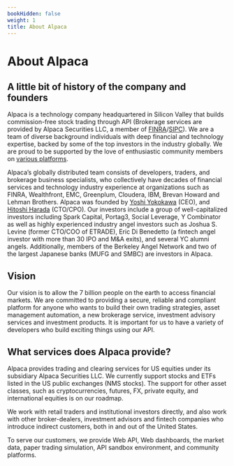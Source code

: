 ```yaml
---
bookHidden: false
weight: 1
title: About Alpaca
---
```


# About Alpaca

## A little bit of history of the company and founders

Alpaca is a technology company headquartered in Silicon Valley that builds commission-free stock trading through API (Brokerage services are provided by Alpaca Securities LLC, a member of [FINRA](https://www.finra.org/)/[SIPC](https://www.sipc.org/)). We are a team of diverse background individuals with deep financial and technology expertise, backed by some of the top investors in the industry globally. We are proud to be supported by the love of enthusiastic community members on [various platforms](https://alpaca.markets/community).

Alpaca’s globally distributed team consists of developers, traders, and brokerage business specialists, who collectively have decades of financial services and technology industry experience at organizations such as FINRA, Wealthfront, EMC, Greenplum, Cloudera, IBM, Brevan Howard and Lehman Brothers. Alpaca was founded by [Yoshi Yokokawa](https://www.linkedin.com/in/yoshiyokokawa/) (CEO), and [Hitoshi Harada](https://www.linkedin.com/in/hitoshi-harada-02b01425/) (CTO/CPO). Our investors include a group of well-capitalized investors including Spark Capital, Portag3, Social Leverage, Y Combinator as well as highly experienced industry angel investors such as Joshua S. Levine (former CTO/COO of ETRADE), Eric Di Benedetto (a fintech angel investor with more than 30 IPO and M&A exits), and several YC alumni angels. Additionally, members of the Berkeley Angel Network and two of the largest Japanese banks (MUFG and SMBC) are investors in Alpaca.

## Vision

Our vision is to allow the 7 billion people on the earth to access financial markets. We are committed to providing a secure, reliable and compliant platform for anyone who wants to build their own trading strategies, asset management automation, a new brokerage service, investment advisory services and investment products. It is important for us to have a variety of developers who build exciting things using our API.

## What services does Alpaca provide?

Alpaca provides trading and clearing services for US equities under its subsidiary Alpaca Securities LLC. We currently support stocks and ETFs listed in the US public exchanges (NMS stocks). The support for other asset classes, such as cryptocurrencies, futures, FX, private equity, and international equities is on our roadmap.

We work with retail traders and institutional investors directly, and also work with other broker-dealers, investment advisors and fintech companies who introduce indirect customers, both in and out of the United States.

To serve our customers, we provide Web API, Web dashboards, the market data, paper trading simulation, API sandbox environment, and community platforms.
